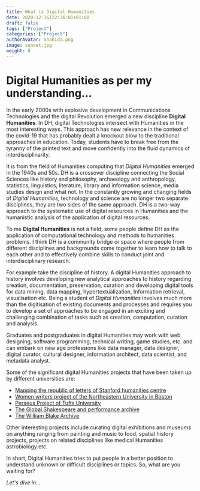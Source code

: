 ```yaml
---
title: What is Digital Humanities
date: 2020-12-16T22:36:01+01:00
draft: false
tags: ["Project"]
categories: ["Project"]
authorAvatar: Shahida.png
image: sunset.jpg
weight: 8
---
```



# Digital Humanities as per my understanding...      



In the early 2000s with explosive development in Communications Technologies and the digital Revolution emerged a new discipline **Digital Humanities**. In DH, digital Technologies intersect with Humanities in the most interesting ways. This approach has new relevance in the context of the covid-19 that has probably dealt a knockout blow to the traditional approaches in education. Today, students have to break free from the tyranny of the printed text and move confidently into the fluid dynamics of interdisciplinarity.   

It is from the field of Humanities computing that *Digital Humanities* emerged in the 1940s and 50s. DH is a crossover discipline connecting the Social Sciences like history and philosophy, archaeology and anthropology, statistics, linguistics, literature, library and information science, media studies design and what not. In the constantly growing and changing fields of *Digital Humanities*, technology and science are no longer two separate disciplines, they are two sides of the same approach. DH is a two-way approach to the systematic use of digital resources in Humanities and the humanistic analysis of the application of digital resources.    


To me **Digital Humanities** is not a field, some people define DH as the application of computational technology and methods to humanities problems. I think DH is a community bridge or space where people from different disciplines and backgrounds come together to learn how to talk to each other and to effectively combine skills to conduct joint and interdisciplinary research.    


For example take the discipline of history. A digital Humanities approach to history involves developing new analytical approaches to history regarding creation, documentation, preservation, curation and developing digital tools for data mining, data mapping, hypertextualization, Information retrieval, visualisation etc. Being a student of *Digital Humanities* involves much more than the digitisation of existing documents and processes and requires you to develop a set of approaches to be engaged in an exciting and challenging combination of tasks such as creation, computation, curation and analysis.     

Graduates and postgraduates in digital Humanities may work with web designing, software programming, technical writing, game studies, etc. and can embark on new age professions like data manager, data designer, digital curator, cultural designer, information architect, data scientist, and metadata analyst.   


Some of the significant digital Humanities projects that have been taken up by different universities are:   

- [Mapping the republic of letters of Stanford humanities centre](http://republicofletters.stanford.edu/)
- [Women writers project of the Northeastern University in Boston](https://www.wwp.northeastern.edu/#:~:text=The%20Women%20Writers%20Project%20is,scholars%2C%20and%20the%20general%20reader.) 
- [Perseus Project of Tufts University](http://www.perseus.tufts.edu/hopper/)
- [The Global Shakespeare and performance archive](https://globalshakespeares.mit.edu/)
- [The William Blake Archive](http://www.blakearchive.org/) 
  


Other interesting projects include curating digital exhibitions and museums on anything ranging from painting and music to food, spatial history projects, projects on related disciplines like medical Humanities astrobiology etc.    

In short, Digital  Humanities tries to put people in a better position to understand unknown or difficult disciplines or topics. So, what are you waiting for?     


*Let's dive in...*
